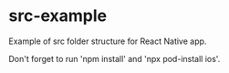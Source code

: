 # src-example
Example of src folder structure for React Native app.

Don't forget to run 'npm install' and 'npx pod-install ios'.